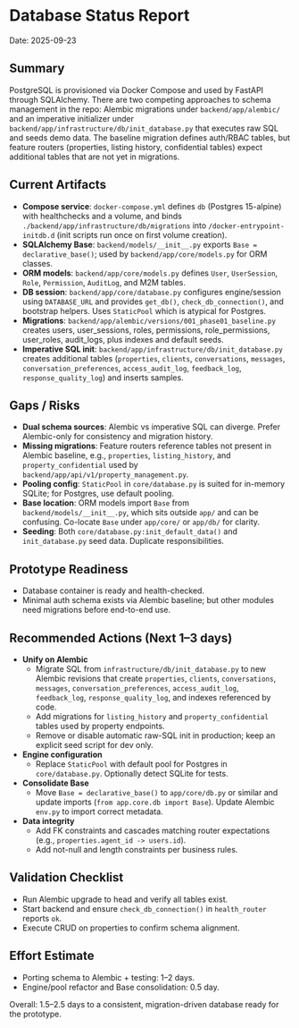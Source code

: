 # Database Status Report

Date: 2025-09-23

## Summary
PostgreSQL is provisioned via Docker Compose and used by FastAPI through SQLAlchemy. There are two competing approaches to schema management in the repo: Alembic migrations under `backend/app/alembic/` and an imperative initializer under `backend/app/infrastructure/db/init_database.py` that executes raw SQL and seeds demo data. The baseline migration defines auth/RBAC tables, but feature routers (properties, listing history, confidential tables) expect additional tables that are not yet in migrations.

## Current Artifacts
- **Compose service**: `docker-compose.yml` defines `db` (Postgres 15-alpine) with healthchecks and a volume, and binds `./backend/app/infrastructure/db/migrations` into `/docker-entrypoint-initdb.d` (init scripts run once on first volume creation).
- **SQLAlchemy Base**: `backend/models/__init__.py` exports `Base = declarative_base()`; used by `backend/app/core/models.py` for ORM classes.
- **ORM models**: `backend/app/core/models.py` defines `User`, `UserSession`, `Role`, `Permission`, `AuditLog`, and M2M tables.
- **DB session**: `backend/app/core/database.py` configures engine/session using `DATABASE_URL` and provides `get_db()`, `check_db_connection()`, and bootstrap helpers. Uses `StaticPool` which is atypical for Postgres.
- **Migrations**: `backend/app/alembic/versions/001_phase01_baseline.py` creates users, user_sessions, roles, permissions, role_permissions, user_roles, audit_logs, plus indexes and default seeds.
- **Imperative SQL init**: `backend/app/infrastructure/db/init_database.py` creates additional tables (`properties`, `clients`, `conversations`, `messages`, `conversation_preferences`, `access_audit_log`, `feedback_log`, `response_quality_log`) and inserts samples.

## Gaps / Risks
- **Dual schema sources**: Alembic vs imperative SQL can diverge. Prefer Alembic-only for consistency and migration history.
- **Missing migrations**: Feature routers reference tables not present in Alembic baseline, e.g., `properties`, `listing_history`, and `property_confidential` used by `backend/app/api/v1/property_management.py`.
- **Pooling config**: `StaticPool` in `core/database.py` is suited for in-memory SQLite; for Postgres, use default pooling.
- **Base location**: ORM models import `Base` from `backend/models/__init__.py`, which sits outside `app/` and can be confusing. Co-locate `Base` under `app/core/` or `app/db/` for clarity.
- **Seeding**: Both `core/database.py:init_default_data()` and `init_database.py` seed data. Duplicate responsibilities.

## Prototype Readiness
- Database container is ready and health-checked.
- Minimal auth schema exists via Alembic baseline; but other modules need migrations before end-to-end use.

## Recommended Actions (Next 1–3 days)
- **Unify on Alembic**
  - Migrate SQL from `infrastructure/db/init_database.py` to new Alembic revisions that create `properties`, `clients`, `conversations`, `messages`, `conversation_preferences`, `access_audit_log`, `feedback_log`, `response_quality_log`, and indexes referenced by code.
  - Add migrations for `listing_history` and `property_confidential` tables used by property endpoints.
  - Remove or disable automatic raw-SQL init in production; keep an explicit seed script for dev only.
- **Engine configuration**
  - Replace `StaticPool` with default pool for Postgres in `core/database.py`. Optionally detect SQLite for tests.
- **Consolidate Base**
  - Move `Base = declarative_base()` to `app/core/db.py` or similar and update imports (`from app.core.db import Base`). Update Alembic `env.py` to import correct metadata.
- **Data integrity**
  - Add FK constraints and cascades matching router expectations (e.g., `properties.agent_id -> users.id`).
  - Add not-null and length constraints per business rules.

## Validation Checklist
- Run Alembic upgrade to head and verify all tables exist.
- Start backend and ensure `check_db_connection()` in `health_router` reports `ok`.
- Execute CRUD on properties to confirm schema alignment.

## Effort Estimate
- Porting schema to Alembic + testing: 1–2 days.
- Engine/pool refactor and Base consolidation: 0.5 day.

Overall: 1.5–2.5 days to a consistent, migration-driven database ready for the prototype.
